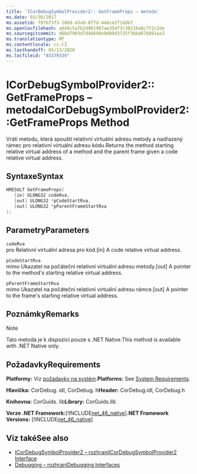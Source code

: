 ```yaml
---
title: 'ICorDebugSymbolProvider2:: GetFrameProps – metoda'
ms.date: 03/30/2017
ms.assetid: f07b73f3-188d-43a9-8f7d-44dce2f1ddb7
ms.openlocfilehash: ad44c5a7b2d901967ae354f3c30218a8c7f2c2de
ms.sourcegitcommit: d6bd7903d7d46698e9d89d3725f3bb4876891aa3
ms.translationtype: MT
ms.contentlocale: cs-CZ
ms.lasthandoff: 05/13/2020
ms.locfileid: "83379339"
---
```

# <a name="icordebugsymbolprovider2getframeprops-method"></a><span data-ttu-id="86bad-102">ICorDebugSymbolProvider2:: GetFrameProps – metoda</span><span class="sxs-lookup"><span data-stu-id="86bad-102">ICorDebugSymbolProvider2::GetFrameProps Method</span></span>
<span data-ttu-id="86bad-103">Vrátí metodu, která spouští relativní virtuální adresu metody a nadřazený rámec pro relativní virtuální adresu kódu.</span><span class="sxs-lookup"><span data-stu-id="86bad-103">Returns the method starting relative virtual address of a method and the parent frame given a code relative virtual address.</span></span>  
  
## <a name="syntax"></a><span data-ttu-id="86bad-104">Syntaxe</span><span class="sxs-lookup"><span data-stu-id="86bad-104">Syntax</span></span>  
  
```cpp  
HRESULT GetFrameProps(  
   [in] ULONG32 codeRva,  
   [out] ULONG32 *pCodeStartRva,  
   [out] ULONG32 *pParentFrameStartRva  
);  
```  
  
## <a name="parameters"></a><span data-ttu-id="86bad-105">Parametry</span><span class="sxs-lookup"><span data-stu-id="86bad-105">Parameters</span></span>  
 `codeRva`  
 <span data-ttu-id="86bad-106">pro Relativní virtuální adresa pro kód.</span><span class="sxs-lookup"><span data-stu-id="86bad-106">[in] A code relative virtual address.</span></span>  
  
 `pCodeStartRva`  
 <span data-ttu-id="86bad-107">mimo Ukazatel na počáteční relativní virtuální adresu metody.</span><span class="sxs-lookup"><span data-stu-id="86bad-107">[out] A pointer to the method's starting relative virtual address.</span></span>  
  
 `pParentFrameStartRva`  
 <span data-ttu-id="86bad-108">mimo Ukazatel na počáteční relativní virtuální adresu rámce.</span><span class="sxs-lookup"><span data-stu-id="86bad-108">[out] A pointer to the frame's starting relative virtual address.</span></span>  
  
## <a name="remarks"></a><span data-ttu-id="86bad-109">Poznámky</span><span class="sxs-lookup"><span data-stu-id="86bad-109">Remarks</span></span>  
  
> [!NOTE]
> <span data-ttu-id="86bad-110">Tato metoda je k dispozici pouze s .NET Native.</span><span class="sxs-lookup"><span data-stu-id="86bad-110">This method is available with .NET Native only.</span></span>  
  
## <a name="requirements"></a><span data-ttu-id="86bad-111">Požadavky</span><span class="sxs-lookup"><span data-stu-id="86bad-111">Requirements</span></span>  
 <span data-ttu-id="86bad-112">**Platformy:** Viz [požadavky na systém](../../get-started/system-requirements.md).</span><span class="sxs-lookup"><span data-stu-id="86bad-112">**Platforms:** See [System Requirements](../../get-started/system-requirements.md).</span></span>  
  
 <span data-ttu-id="86bad-113">**Hlavička:** CorDebug. idl, CorDebug. h</span><span class="sxs-lookup"><span data-stu-id="86bad-113">**Header:** CorDebug.idl, CorDebug.h</span></span>  
  
 <span data-ttu-id="86bad-114">**Knihovna:** CorGuids. lib</span><span class="sxs-lookup"><span data-stu-id="86bad-114">**Library:** CorGuids.lib</span></span>  
  
 <span data-ttu-id="86bad-115">**Verze .NET Framework:**[!INCLUDE[net_46_native](../../../../includes/net-46-native-md.md)]</span><span class="sxs-lookup"><span data-stu-id="86bad-115">**.NET Framework Versions:** [!INCLUDE[net_46_native](../../../../includes/net-46-native-md.md)]</span></span>  
  
## <a name="see-also"></a><span data-ttu-id="86bad-116">Viz také</span><span class="sxs-lookup"><span data-stu-id="86bad-116">See also</span></span>

- [<span data-ttu-id="86bad-117">ICorDebugSymbolProvider2 – rozhraní</span><span class="sxs-lookup"><span data-stu-id="86bad-117">ICorDebugSymbolProvider2 Interface</span></span>](icordebugsymbolprovider2-interface.md)
- [<span data-ttu-id="86bad-118">Debugging – rozhraní</span><span class="sxs-lookup"><span data-stu-id="86bad-118">Debugging Interfaces</span></span>](debugging-interfaces.md)
